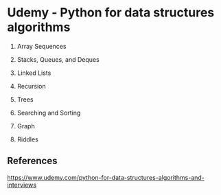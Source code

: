 # Udemy - Python for data structures algorithms

1. Array Sequences

2. Stacks, Queues, and Deques

3. Linked Lists

4. Recursion

5. Trees

6. Searching and Sorting

7. Graph

8. Riddles

## References

https://www.udemy.com/python-for-data-structures-algorithms-and-interviews
